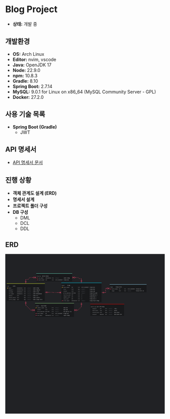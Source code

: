 # Blog Project

- **상태:** 개발 중 

## 개발환경
- **OS:** Arch Linux
- **Editor:** nvim, vscode
- **Java:** OpenJDK 17
- **Node:** 22.9.0
- **npm:** 10.8.3
- **Gradle:** 8.10
- **Spring Boot:** 2.7.14
- **MySQL:** 9.0.1 for Linux on x86_64 (MySQL Community Server - GPL)
- **Docker:** 27.2.0

## 사용 기술 목록
- **Spring Boot (Gradle)**
  - JWT

## API 명세서
- [API 명세서 문서](documents/rest_api_specification.md)


## 진행 상황
- **객체 관계도 설계 (ERD)**
- **명세서 설계**
- **프로젝트 폴더 구성**
- **DB 구성**
  - DML
  - DCL
  - DDL 


## ERD
![ERD](documents/ERD.png)
